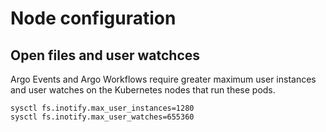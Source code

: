 # Node configuration

## Open files and user watchces

Argo Events and Argo Workflows require greater maximum user instances and user watches on the Kubernetes nodes that run these pods.

```
sysctl fs.inotify.max_user_instances=1280
sysctl fs.inotify.max_user_watches=655360
```
